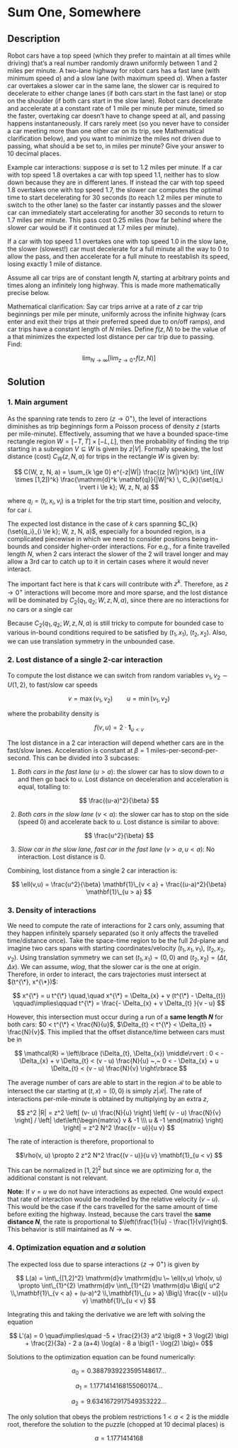 # Sum One, Somewhere

## Description

Robot cars have a top speed (which they prefer to maintain at all times while driving) that’s a real number randomly drawn uniformly between 1 and 2 miles per minute. A two-lane highway for robot cars has a fast lane (with minimum speed $a$) and a slow lane (with maximum speed $a$). When a faster car overtakes a slower car in the same lane, the slower car is required to decelerate to either change lanes (if both cars start in the fast lane) or stop on the shoulder (if both cars start in the slow lane). Robot cars decelerate and accelerate at a constant rate of 1 mile per minute per minute, timed so the faster, overtaking car doesn’t have to change speed at all, and passing happens instantaneously. If cars rarely meet (so you never have to consider a car meeting more than one other car on its trip, see Mathematical clarification below), and you want to minimize the miles not driven due to passing, what should a be set to, in miles per minute? Give your answer to 10 decimal places.

Example car interactions: suppose $a$ is set to 1.2 miles per minute. If a car with top speed 1.8 overtakes a car with top speed 1.1, neither has to slow down because they are in different lanes. If instead the car with top speed 1.8 overtakes one with top speed 1.7, the slower car computes the optimal time to start decelerating for 30 seconds (to reach 1.2 miles per minute to switch to the other lane) so the faster car instantly passes and the slower car can immediately start accelerating for another 30 seconds to return to 1.7 miles per minute. This pass cost 0.25 miles (how far behind where the slower car would be if it continued at 1.7 miles per minute).

If a car with top speed 1.1 overtakes one with top speed 1.0 in the slow lane, the slower (slowest!) car must decelerate for a full minute all the way to 0 to allow the pass, and then accelerate for a full minute to reestablish its speed, losing exactly 1 mile of distance.

Assume all car trips are of constant length $N$, starting at arbitrary points and times along an infinitely long highway. This is made more mathematically precise below.

Mathematical clarification: Say car trips arrive at a rate of $z$ car trip beginnings per mile per minute, uniformly across the infinite highway (cars enter and exit their trips at their preferred speed due to on/off ramps), and car trips have a constant length of $N$ miles. Define $f(z,N)$ to be the value of a that minimizes the expected lost distance per car trip due to passing. Find:

$$ \lim_{N\to\infty} \left[ \lim_{z \to 0^{+}} f(z,N) \right] $$

## Solution


### 1. Main argument

As the spanning rate tends to zero ($z \to 0^{+}$), the level of interactions diminishes as trip beginnings form a Poisson process of density $z$ (starts per mile-minute). Effectively, assuming that we have a bounded space-time rectangle region
$W = [-T,T] \times [-L,L]$, then the probability of finding the trip starting in a subregion $V \subseteq W$ is given by $z |V|$.
Formally speaking, the lost distance (cost) $C_W(z, N, a)$ for trips in the rectangle $W$ is given by:

$$ C(W, z, N, a) = \sum_{k \ge 0} e^{-z|W|} \frac{(z |W|)^k}{k!} \int_{(W \times [1,2])^k} \frac{\mathrm{d}^k \mathbf{q}}{|W|^k} \, C_{k}(\set{q_i \rvert i \le k}; W, z, N, a) $$

where $q_i=(t_i, x_i, v_i)$ is a triplet for the trip start time, position and velocity, for car $i$.

The expected lost distance in the case of $k$ cars spanning $C_{k}(\set{q_i}_{i \le k}; W, z, N, a)$, especially for a bounded region, is a complicated piecewise in which we need to consider positions being in-bounds and consider higher-order interactions.
For e.g., for a finite travelled length $N$, when 2 cars interact the slower of the 2 will travel longer and may allow a 3rd car to catch up to it in certain cases where it would never interact.

The important fact here is that $k$ cars will contribute with $z^k$. Therefore, as $z\to0^{+}$ interactions will become more and more sparse, and the lost distance will be dominated by $C_{2}(q_1, q_2; W, z, N, a)$, since there are no interactions for no cars or a single car

Because $C_{2}(q_1, q_2; W, z, N, a)$ is still tricky to compute for bounded case to various in-bound conditions required to be satisfied by $(t_1, x_1)$, $(t_2, x_2)$. Also, we can use translation symmetry in the unbounded case.


### 2. Lost distance of a single 2-car interaction

To compute the lost distance we can switch from random variables $v_1, v_2 \sim U(1,2)$, to fast/slow car speeds

$$v = \max(v_1, v_2) \qquad u = \min(v_1, v_2)$$

where the probability density is

$$f(v,u) = 2 \cdot \mathbf{1}_{u < v}$$

The lost distance in a 2 car interaction will depend whether cars are in the fast/slow lanes. Acceleration is constant at $\beta=1$ miles-per-second-per-second.
This can be divided into 3 subcases:

  1. *Both cars in the fast lane* ($u > a$): the slower car has to slow down to $a$ and then go back to $u$. Lost distance on deceleration and acceleration is equal, totalling to:

  $$ \frac{(u-a)^2}{\beta} $$
   
  2. *Both cars in the slow lane* ($v < a$): the slower car has to stop on the side (speed 0) and accelerate back to $u$. Lost distance is similar to above:
    
  $$ \frac{u^2}{\beta} $$
     
  3. *Slow car in the slow lane, fast car in the fast lane* ($v > a, u < a$): No interaction. Lost distance is $0$.

Combining, lost distance from a single 2 car interaction is:

$$ \ell(v,u) = \frac{u^2}{\beta} \mathbf{1}\_{v < a} + \frac{(u-a)^2}{\beta} \mathbf{1}\_{u > a}  $$


### 3. Density of interactions

We need to compute the rate of interactions for 2 cars only, assuming that they happen infinitely sparsely separated (so it only affects the travelled time/distance once).
Take the space-time region to be the full 2d-plane and imagine two cars spans with starting coordinates/velocity $(t_1, x_1, v_1)$, $(t_2, x_2, v_2)$.
Using translation symmetry we can set $(t_1, x_1) = (0,0)$ and $(t_2, x_2) = (\Delta t, \Delta x)$. We can assume, *wlog*, that the slower car is the one at origin.
Therefore, in order to interact, the cars trajectories must intersect at $(t^{\*}, x^{\*})$:

$$ x^{\*} = u t^{\*} \quad,\quad x^{\*} = \Delta_{x} + v (t^{\*} - \Delta_{t}) \qquad\implies\qquad t^{\*} = \frac{- \Delta_{x} + v \Delta_{t} }{v - u} $$

However, this intersection must occur during a run of a **same length $N$** for both cars: $0 < t^{\*} < \frac{N}{u}$, $\Delta_{t} < t^{\*} < \Delta_{t} + \frac{N}{v}$.
This implied that the offset distance/time between cars must be in

$$ \mathcal{R} = \left\lbrace (\Delta_{t}, \Delta_{x}) \middle\rvert : 0 < - \Delta_{x} + v \Delta_{t} < (v - u) \frac{N}{u} ~,~ 0 < - \Delta_{x} + u \Delta_{t} < (v - u) \frac{N}{v} \right\rbrace $$

The average number of cars are able to start in the region $\mathcal{R}$ to be able to intersect the car starting at $(t,x) = (0,0)$ is simply $z | \mathcal{R} |$. 
The rate of interactions per-mile-minute is obtained by multiplying by an extra $z$,

$$ z^2 |R| = z^2 \left[ (v- u) \frac{N}{u} \right] \left[ (v - u) \frac{N}{v} \right] / \left| \det\left(\begin{matrix} v & -1 \\\ u & -1 \end{matrix} \right) \right| = z^2 N^2 \frac{(v - u)}{u v} $$

The rate of interaction is therefore, proportional to

$$\rho(v, u) \propto 2 z^2 N^2 \frac{(v - u)}{u v} \mathbf{1}_{u < v} $$

This can be normalized in $[1,2]^2$ but since we are optimizing for $a$, the additional constant is not relevant.

**Note:** If $v=u$ we do not have interactions as expected. 
One would expect that rate of interaction would be modelled by the relative velocity $(v - u)$. 
This would be the case if the cars travelled for the same amount of time before exiting the highway. 
Instead, because the cars travel the **same distance $N$**, the rate is proportional to $\left(\frac{1}{u} - \frac{1}{v}\right)$. 
This behavior is still maintained as $N \to \infty$.


### 4. Optimization equation and $a$ solution

The expected loss due to sparse interactions $(z \to 0^+)$ is given by

$$ L(a) = \int\_{[1,2]^2} \mathrm{d}v \mathrm{d}u \~ \ell(v,u) \rho(v, u) \propto \int\_{1}^{2} \mathrm{d}v \int\_{1}^{2} \mathrm{d}u \Big\[ u^2 \\,\mathbf{1}\_{v < a} + (u-a)^2 \\,\mathbf{1}\_{u > a} \Big\] \frac{(v - u)}{u v} \mathbf{1}\_{u < v} $$

Integrating this and taking the derivative we are left with solving the equation

$$ L'(a) = 0 \quad\implies\quad -5 + \frac{2}{3} a^2 \big(8 + 3 \log(2) \big) + \frac{2}{3a} - 2 a (a+4) \log(a) - 8 a \big(1 - \log(2) \big)= 0$$

Solutions to the optimization equation can be found numerically:

$$a_0 = 0.3887939223595148617\ldots$$

$$a_1 = 1.1771414168155060174\ldots$$

$$a_2 = 9.6341672917549353222\ldots$$

The only solution that obeys the problem restrictions $1 < a < 2$ is the middle root, therefore the solution to the puzzle (chopped at 10 decimal places) is

$$ a = 1.1771414168 $$
